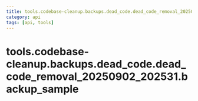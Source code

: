 ```yaml
---
title: tools.codebase-cleanup.backups.dead_code.dead_code_removal_20250902_202531.backup_sample
category: api
tags: [api, tools]
---
```


# tools.codebase-cleanup.backups.dead_code.dead_code_removal_20250902_202531.backup_sample



